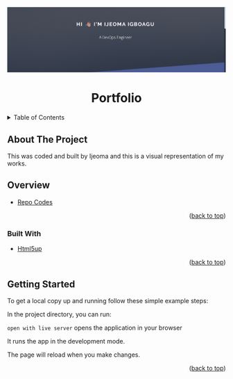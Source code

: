 <div id="top"></div>
<div align="center">
    <img src="./images/doc.png" alt="portfolio">
</div>
<h1  align="center" > Portfolio</h1>
<!-- TABLE OF CONTENTS -->
<details>
  <summary>Table of Contents</summary>
  <ol>
    <li>
      <a href="#about-the-project">About The Project</a>
        <ul>
          <li><a href="#overview">Overview</a></li>
          <li><a href="#built-with">Built With</a></li>
          <li><a href="#getting-started">Getting Started</a></li>
        </ul>
    </li>      
  </ol>
</details>


## About The Project
This was coded and built by Ijeoma and this is a visual representation of my works.



## Overview

* [Repo Codes](https://github.com/ijayhub/portfolio-headstarter)




<p align="right">(<a href="#top">back to top</a>)</p>

### Built With

* [Html5up](https://html5up.net/)

<p align="right">(<a href="#top">back to top</a>)</p>

## Getting Started
To get a local copy up and running follow these simple example steps:

In the project directory, you can run:

 `open with live server` opens the application in your browser

It runs the app in the development mode.

The page will reload when you make changes.


<p align="right">(<a href="#top">back to top</a>)</p>




